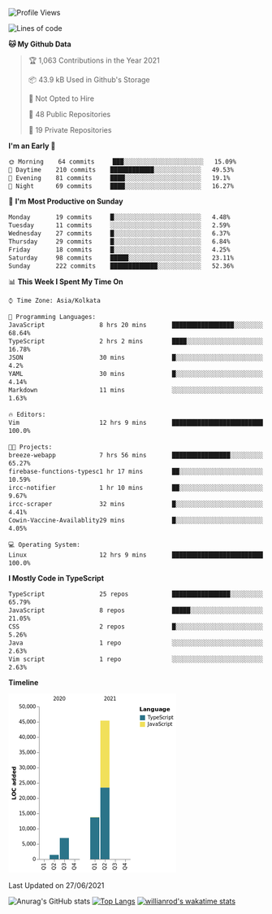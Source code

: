 <!--START_SECTION:waka-->
![Profile Views](http://img.shields.io/badge/Profile%20Views-0-blue)

![Lines of code](https://img.shields.io/badge/From%20Hello%20World%20I%27ve%20Written-67523%20lines%20of%20code-blue)

**🐱 My Github Data** 

> 🏆 1,063 Contributions in the Year 2021
 > 
> 📦 43.9 kB Used in Github's Storage 
 > 
> 🚫 Not Opted to Hire
 > 
> 📜 48 Public Repositories 
 > 
> 🔑 19 Private Repositories  
 > 
**I'm an Early 🐤** 

```text
🌞 Morning    64 commits     ███░░░░░░░░░░░░░░░░░░░░░░   15.09% 
🌆 Daytime    210 commits    ████████████░░░░░░░░░░░░░   49.53% 
🌃 Evening    81 commits     ████░░░░░░░░░░░░░░░░░░░░░   19.1% 
🌙 Night      69 commits     ████░░░░░░░░░░░░░░░░░░░░░   16.27%

```
📅 **I'm Most Productive on Sunday** 

```text
Monday       19 commits     █░░░░░░░░░░░░░░░░░░░░░░░░   4.48% 
Tuesday      11 commits     ░░░░░░░░░░░░░░░░░░░░░░░░░   2.59% 
Wednesday    27 commits     █░░░░░░░░░░░░░░░░░░░░░░░░   6.37% 
Thursday     29 commits     █░░░░░░░░░░░░░░░░░░░░░░░░   6.84% 
Friday       18 commits     █░░░░░░░░░░░░░░░░░░░░░░░░   4.25% 
Saturday     98 commits     █████░░░░░░░░░░░░░░░░░░░░   23.11% 
Sunday       222 commits    █████████████░░░░░░░░░░░░   52.36%

```


📊 **This Week I Spent My Time On** 

```text
⌚︎ Time Zone: Asia/Kolkata

💬 Programming Languages: 
JavaScript               8 hrs 20 mins       █████████████████░░░░░░░░   68.64% 
TypeScript               2 hrs 2 mins        ████░░░░░░░░░░░░░░░░░░░░░   16.78% 
JSON                     30 mins             █░░░░░░░░░░░░░░░░░░░░░░░░   4.2% 
YAML                     30 mins             █░░░░░░░░░░░░░░░░░░░░░░░░   4.14% 
Markdown                 11 mins             ░░░░░░░░░░░░░░░░░░░░░░░░░   1.63%

🔥 Editors: 
Vim                      12 hrs 9 mins       █████████████████████████   100.0%

🐱‍💻 Projects: 
breeze-webapp            7 hrs 56 mins       ████████████████░░░░░░░░░   65.27% 
firebase-functions-typesc1 hr 17 mins        ██░░░░░░░░░░░░░░░░░░░░░░░   10.59% 
ircc-notifier            1 hr 10 mins        ██░░░░░░░░░░░░░░░░░░░░░░░   9.67% 
ircc-scraper             32 mins             █░░░░░░░░░░░░░░░░░░░░░░░░   4.41% 
Cowin-Vaccine-Availablity29 mins             █░░░░░░░░░░░░░░░░░░░░░░░░   4.05%

💻 Operating System: 
Linux                    12 hrs 9 mins       █████████████████████████   100.0%

```

**I Mostly Code in TypeScript** 

```text
TypeScript               25 repos            ████████████████░░░░░░░░░   65.79% 
JavaScript               8 repos             █████░░░░░░░░░░░░░░░░░░░░   21.05% 
CSS                      2 repos             █░░░░░░░░░░░░░░░░░░░░░░░░   5.26% 
Java                     1 repo              ░░░░░░░░░░░░░░░░░░░░░░░░░   2.63% 
Vim script               1 repo              ░░░░░░░░░░░░░░░░░░░░░░░░░   2.63%

```


**Timeline**

![Chart not found](https://raw.githubusercontent.com/wise-introvert/wise-introvert/master/charts/bar_graph.png) 


 Last Updated on 27/06/2021
<!--END_SECTION:waka-->
![Anurag's GitHub stats](https://github-readme-stats.vercel.app/api?username=wise-introvert&count_private=true&show_icons=true)
[![Top Langs](https://github-readme-stats.vercel.app/api/top-langs/?username=wise-introvert&langs_count=10)](https://github.com/anuraghazra/github-readme-stats)
[![willianrod's wakatime stats](https://github-readme-stats.vercel.app/api/wakatime?username=wiseintrovert)](https://github.com/anuraghazra/github-readme-stats)
